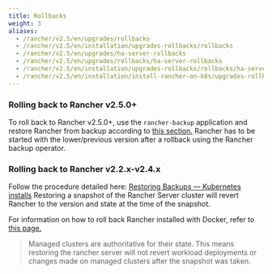 ```yaml
---
title: Rollbacks
weight: 3
aliases:
  - /rancher/v2.5/en/upgrades/rollbacks
  - /rancher/v2.5/en/installation/upgrades-rollbacks/rollbacks
  - /rancher/v2.5/en/upgrades/ha-server-rollbacks
  - /rancher/v2.5/en/upgrades/rollbacks/ha-server-rollbacks
  - /rancher/v2.5/en/installation/upgrades-rollbacks/rollbacks/ha-server-rollbacks
  - /rancher/v2.5/en/installation/install-rancher-on-k8s/upgrades-rollbacks/rollbacks
---
```


### Rolling back to Rancher v2.5.0+

To roll back to Rancher v2.5.0+, use the `rancher-backup` application and restore Rancher from backup according to [this section.]({{<baseurl>}}/rancher/v2.5/en/backups/v2.5/restoring-rancher/) Rancher has to be started with the lower/previous version after a rollback using the Rancher backup operator.

### Rolling back to Rancher v2.2.x-v2.4.x

Follow the procedure detailed here: [Restoring Backups — Kubernetes installs]({{<baseurl>}}/rancher/v2.5/en/backups/restorations/ha-restoration) Restoring a snapshot of the Rancher Server cluster will revert Rancher to the version and state at the time of the snapshot.

For information on how to roll back Rancher installed with Docker, refer to [this page.]({{<baseurl>}}/rancher/v2.5/en/installation/other-installation-methods/single-node-docker/single-node-rollbacks)

> Managed clusters are authoritative for their state. This means restoring the rancher server will not revert workload deployments or changes made on managed clusters after the snapshot was taken.
